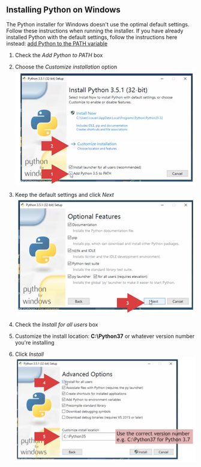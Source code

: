 ## Installing Python on Windows
The Python installer for Windows doesn't use the optimal default settings.
Follow these instructions when running the installer.
If you have already installed Python with the default settings,
follow the instructions here instead: [add Python to the PATH variable](docs/WINSETPATH.md)

1. Check the *Add Python to PATH* box
2. Choose the *Customize installation* option
![Install screen 1 | width=50%](installer_1.png)

3. Keep the default settings and click *Next*
![Install screen 2 | width=50%](installer_2.png "Keep these default settings")

4. Check the *Install for all users* box
5. Customize the install location: **C:\Python37** or whatever version number you're installing
6. Click *Install*
![Install screen 3 | width=50%](installer_3.png "Customize the install location to 'C:\Python37'")
